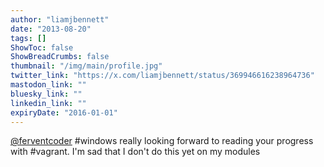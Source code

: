 ```yaml
---
author: "liamjbennett"
date: "2013-08-20"
tags: []
ShowToc: false
ShowBreadCrumbs: false
thumbnail: "/img/main/profile.jpg"
twitter_link: "https://x.com/liamjbennett/status/369946616238964736"
mastodon_link: ""
bluesky_link: ""
linkedin_link: ""
expiryDate: "2016-01-01"
---
```


[@ferventcoder](https://x.com/ferventcoder) #windows really looking forward to reading your progress with #vagrant. I'm sad that I don't do this yet on my modules

